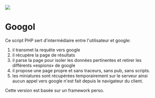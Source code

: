 ![](http://googol.warriordudimanche.net/app/img/favicon.svg)
# Googol

Ce script PHP sert d'intermédiaire entre l'utilisateur et google:
1. il transmet la requête vers google
2. il récupère la page de résultats
3. il parse la page pour isoler les données pertinentes et retirer les différents «espions» de google
4. il propose une page propre et sans traceurs, sans pub, sans scripts.
5. les miniatures sont récupérées temporairement sur le serveur ainsi aucun appel vers google n'est fait depuis le navigateur du client.

Cette version est basée sur un framework perso.

